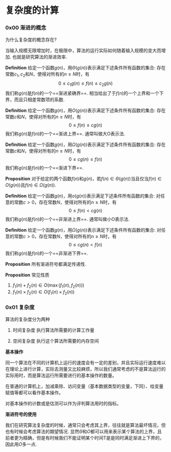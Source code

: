 # 复杂度的计算 



### 0x00  渐进的概念

为什么复杂度的概念存在?

当输入规模无限增加时，在极限中，算法的运行实际如何随着输入规模的变大而增加.  也就是研究算法的渐进效率. 



**Definition** 给定一个函数$g(n)$，用$\Theta(g(n))$表示满足下述条件所有函数的集合:  存在常数$c_1,c_2$和$N$，使得对所有的$n \geq N$时，有
$$
0 \leq c_1g(n) \leq f(n) \leq c_2g(n)
$$
我们称$g(n)$是$f(n)$的一个==渐进紧确界==. 相当给出了于$f(n)$的一个上界和一个下界，而且只相差常数项的系数. 



**Definition**  给定一个函数$g(n)$，用$O(g(n))$表示满足下述条件所有函数的集合:  存在常数$c$和$N$，使得对所有的$n \geq N$时，有
$$
0 \leq f(n) \leq cg(n)
$$
我们称$g(n)$是$f(n)$的一个==渐进上界==.  通常叫做大O表示法. 



**Definition**  给定一个函数$g(n)$，用$\Omega(g(n))$表示满足下述条件所有函数的集合:  存在常数$c$和$N$，使得对所有的$n \geq N$时，有
$$
0 \leq cg(n) \leq f(n)
$$
我们称$g(n)$是$f(n)$的一个==渐进下界==.



**Proposition** 对于给定的两个函数$f(n)$和$g(n)$，若$f(n) \in \Theta(g(n))$当且仅当$f(n) \in O(g(n))$且$f(n) \in \Omega(g(n))$. 



**Definition**  给定一个函数$g(n)$，用$o(g(n))$表示满足下述条件所有函数的集合:  对任意的常数$c > 0$，存在常数$N$，使得对所有的$n \geq N$时，有
$$
0 \leq f(n) < cg(n)
$$
我们称$g(n)$是$f(n)$的一个==非渐进上界==.  通常叫做小O表示法. 



**Definition**  给定一个函数$g(n)$，用$\Omega(g(n))$表示满足下述条件所有函数的集合:  对任意的常数$c > 0$，存在常数$N$，使得对所有的$n \geq N$时，有
$$
0 \leq cg(n) < f(n)
$$
我们称$g(n)$是$f(n)$的一个==非渐进下界==.



**Proposition** 所有渐进符号都满足传递性.  

**Proposition** 常见性质

1. $f_1(n) + f_2(n) \in O(\max(f_1(n),f_2(n)))$
2. $f_1(n) \times f_2(n) \in O(f_1(n) \times f_2(n))$



### 0x01 复杂度

算法的复杂度分为两种	

1. 时间复杂度 执行算法所需要的计算工作量

2. 空间复杂度  执行这个算法所需要的内存空间

   

**基本操作**

同一个算法在不同的计算机上运行的速度会有一定的差别，并且实际运行速度难以在理论上进行计算，实际去测量又比较麻烦，所以我们通常考虑的不是算法运行的实际用时，而是算法运行所需要进行的基本操作的数量。

在普通的计算机上，加减乘除、访问变量（基本数据类型的变量，下同）、给变量赋值等都可以看作基本操作。

对基本操作的计数或是估测可以作为评判算法用时的指标。




**渐进符号的使用**

我们在研究算法复杂度的时候，通常只会考虑其上界，往往就是算法最坏情况，但也有时候会考虑算法的期望情况.   显然$\Theta$和$O$都可以用来表示某个算法的上界，且前者更为精确，但是有时候我们不能证明某个时间T是是同时满足渐进上下界的，因此用$O$多一点.   